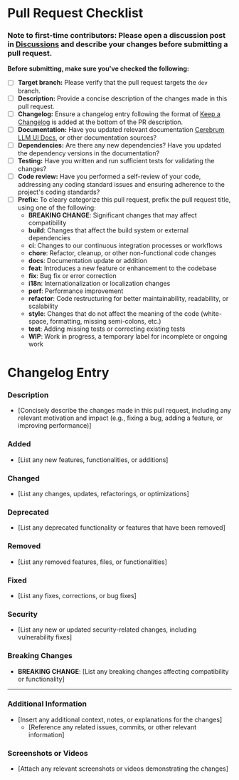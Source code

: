 # Pull Request Checklist

### Note to first-time contributors: Please open a discussion post in [Discussions](https://github.com/open-webui/open-webui/discussions) and describe your changes before submitting a pull request.

**Before submitting, make sure you've checked the following:**

- [ ] **Target branch:** Please verify that the pull request targets the `dev` branch.
- [ ] **Description:** Provide a concise description of the changes made in this pull request.
- [ ] **Changelog:** Ensure a changelog entry following the format of [Keep a Changelog](https://keepachangelog.com/) is added at the bottom of the PR description.
- [ ] **Documentation:** Have you updated relevant documentation [Cerebrum LLM UI Docs](https://github.com/open-webui/docs), or other documentation sources?
- [ ] **Dependencies:** Are there any new dependencies? Have you updated the dependency versions in the documentation?
- [ ] **Testing:** Have you written and run sufficient tests for validating the changes?
- [ ] **Code review:** Have you performed a self-review of your code, addressing any coding standard issues and ensuring adherence to the project's coding standards?
- [ ] **Prefix:** To cleary categorize this pull request, prefix the pull request title, using one of the following:
  - **BREAKING CHANGE**: Significant changes that may affect compatibility
  - **build**: Changes that affect the build system or external dependencies
  - **ci**: Changes to our continuous integration processes or workflows
  - **chore**: Refactor, cleanup, or other non-functional code changes
  - **docs**: Documentation update or addition
  - **feat**: Introduces a new feature or enhancement to the codebase
  - **fix**: Bug fix or error correction
  - **i18n**: Internationalization or localization changes
  - **perf**: Performance improvement
  - **refactor**: Code restructuring for better maintainability, readability, or scalability
  - **style**: Changes that do not affect the meaning of the code (white-space, formatting, missing semi-colons, etc.)
  - **test**: Adding missing tests or correcting existing tests
  - **WIP**: Work in progress, a temporary label for incomplete or ongoing work

# Changelog Entry

### Description

- [Concisely describe the changes made in this pull request, including any relevant motivation and impact (e.g., fixing a bug, adding a feature, or improving performance)]

### Added

- [List any new features, functionalities, or additions]

### Changed

- [List any changes, updates, refactorings, or optimizations]

### Deprecated

- [List any deprecated functionality or features that have been removed]

### Removed

- [List any removed features, files, or functionalities]

### Fixed

- [List any fixes, corrections, or bug fixes]

### Security

- [List any new or updated security-related changes, including vulnerability fixes]

### Breaking Changes

- **BREAKING CHANGE**: [List any breaking changes affecting compatibility or functionality]

---

### Additional Information

- [Insert any additional context, notes, or explanations for the changes]
  - [Reference any related issues, commits, or other relevant information]

### Screenshots or Videos

- [Attach any relevant screenshots or videos demonstrating the changes]
